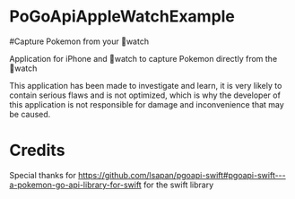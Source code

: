 # PoGoApiAppleWatchExample
#Capture Pokemon from your watch

Application for iPhone and watch to capture Pokemon directly from the watch

This application has been made to investigate and learn, it is very likely to contain serious flaws and is not optimized, which is why the developer of this application is not responsible for damage and inconvenience that may be caused.

# Credits

Special thanks for https://github.com/lsapan/pgoapi-swift#pgoapi-swift---a-pokemon-go-api-library-for-swift for the swift library

